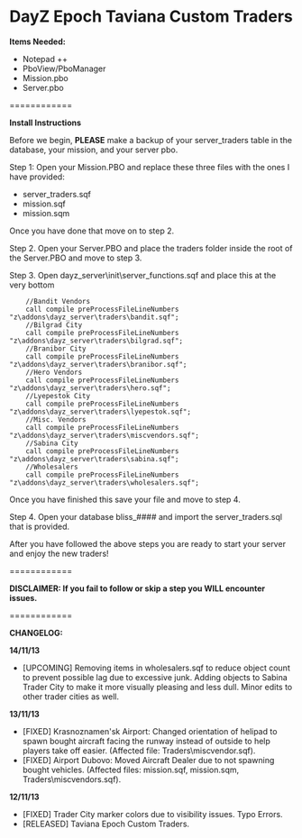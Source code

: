 DayZ Epoch Taviana Custom Traders
============

<b>Items Needed:</b>
- Notepad ++
- PboView/PboManager
- Mission.pbo
- Server.pbo

============

<b>Install Instructions</b>

Before we begin, <b>PLEASE</b> make a backup of your server_traders table in the database, your mission, and your server pbo.

Step 1:
Open your Mission.PBO and replace these three files with the ones I have provided:

- server_traders.sqf
- mission.sqf
- mission.sqm

Once you have done that move on to step 2.

Step 2.
Open your Server.PBO and place the traders folder inside the root of the Server.PBO and move to step 3.

Step 3.
Open dayz_server\init\server_functions.sqf and place this at the very bottom

		//Bandit Vendors
		call compile preProcessFileLineNumbers "z\addons\dayz_server\traders\bandit.sqf";
		//Bilgrad City
		call compile preProcessFileLineNumbers "z\addons\dayz_server\traders\bilgrad.sqf";
		//Branibor City
		call compile preProcessFileLineNumbers "z\addons\dayz_server\traders\branibor.sqf";
		//Hero Vendors
		call compile preProcessFileLineNumbers "z\addons\dayz_server\traders\hero.sqf";
		//Lyepestok City
		call compile preProcessFileLineNumbers "z\addons\dayz_server\traders\lyepestok.sqf";
		//Misc. Vendors
		call compile preProcessFileLineNumbers "z\addons\dayz_server\traders\miscvendors.sqf";
		//Sabina City
		call compile preProcessFileLineNumbers "z\addons\dayz_server\traders\sabina.sqf";
		//Wholesalers
		call compile preProcessFileLineNumbers "z\addons\dayz_server\traders\wholesalers.sqf";

Once you have finished this save your file and move to step 4.

Step 4.
Open your database bliss_#### and import the server_traders.sql that is provided.

After you have followed the above steps you are ready to start your server and enjoy the new traders!

============

<b>DISCLAIMER: If you fail to follow or skip a step you <b>WILL</b> encounter issues.</b>

============

<b>CHANGELOG:</b>

<b>14/11/13</b>

- [UPCOMING] Removing items in wholesalers.sqf to reduce object count to prevent possible lag due to excessive junk. Adding objects to Sabina Trader City to make it more visually pleasing and less dull. Minor edits to other trader cities as well.

<b>13/11/13</b>

- [FIXED] Krasnoznamen'sk Airport: Changed orientation of helipad to spawn bought aircraft facing the runway instead of outside to help players take off easier. (Affected file: Traders\miscvendor.sqf).
- [FIXED] Airport Dubovo: Moved Aircraft Dealer due to not spawning bought vehicles. (Affected files: mission.sqf, mission.sqm, Traders\miscvendors.sqf).

<b>12/11/13</b>

- [FIXED] Trader City marker colors due to visibility issues. Typo Errors.
- [RELEASED] Taviana Epoch Custom Traders.

